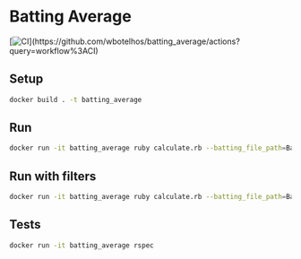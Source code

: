 # Batting Average

[![CI](https://github.com/wbotelhos/batting_average/workflows/CI/badge.svg?)](https://github.com/wbotelhos/batting_average/actions?query=workflow%3ACI)

## Setup

```sh
docker build . -t batting_average
```

## Run

```sh
docker run -it batting_average ruby calculate.rb --batting_file_path=Batting.csv --teams_file_path=Teams.csv
```

## Run with filters

```sh
docker run -it batting_average ruby calculate.rb --batting_file_path=Batting.csv --teams_file_path=Teams.csv --filter-year=1991 --filter-team-name='New York Mets'
```

## Tests

```sh
docker run -it batting_average rspec
```

